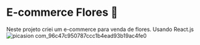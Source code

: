 # E-commerce Flores 💮

Neste projeto criei um e-commerce para venda de flores. Usando React.js
![picasion com_96c47c950787ccc1b4ead93b19ac4fe0](https://user-images.githubusercontent.com/81329027/236932887-65f6335c-8561-447c-9ed7-3c0b9674191e.gif)
